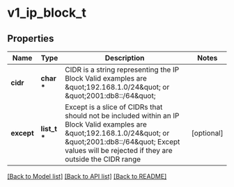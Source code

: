 # v1_ip_block_t

## Properties
Name | Type | Description | Notes
------------ | ------------- | ------------- | -------------
**cidr** | **char \*** | CIDR is a string representing the IP Block Valid examples are \&quot;192.168.1.0/24\&quot; or \&quot;2001:db8::/64\&quot; | 
**except** | **list_t \*** | Except is a slice of CIDRs that should not be included within an IP Block Valid examples are \&quot;192.168.1.0/24\&quot; or \&quot;2001:db8::/64\&quot; Except values will be rejected if they are outside the CIDR range | [optional] 

[[Back to Model list]](../README.md#documentation-for-models) [[Back to API list]](../README.md#documentation-for-api-endpoints) [[Back to README]](../README.md)


